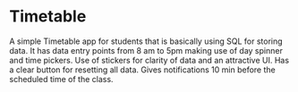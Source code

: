 # Timetable

A simple Timetable app for students that is basically using SQL for storing data.
It has data entry points from 8 am to 5pm making use of day spinner and time pickers.
Use of stickers for clarity of data and an attractive UI. 
Has a clear button for resetting all data.
Gives notifications 10 min before the scheduled time of the class.
